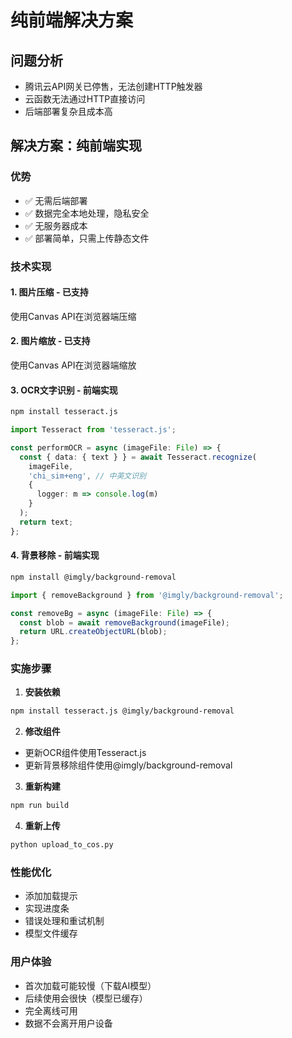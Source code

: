 # 纯前端解决方案

## 问题分析
- 腾讯云API网关已停售，无法创建HTTP触发器
- 云函数无法通过HTTP直接访问
- 后端部署复杂且成本高

## 解决方案：纯前端实现

### 优势
- ✅ 无需后端部署
- ✅ 数据完全本地处理，隐私安全
- ✅ 无服务器成本
- ✅ 部署简单，只需上传静态文件

### 技术实现

#### 1. 图片压缩 - 已支持
使用Canvas API在浏览器端压缩

#### 2. 图片缩放 - 已支持
使用Canvas API在浏览器端缩放

#### 3. OCR文字识别 - 前端实现
```bash
npm install tesseract.js
```

```typescript
import Tesseract from 'tesseract.js';

const performOCR = async (imageFile: File) => {
  const { data: { text } } = await Tesseract.recognize(
    imageFile,
    'chi_sim+eng', // 中英文识别
    {
      logger: m => console.log(m)
    }
  );
  return text;
};
```

#### 4. 背景移除 - 前端实现
```bash
npm install @imgly/background-removal
```

```typescript
import { removeBackground } from '@imgly/background-removal';

const removeBg = async (imageFile: File) => {
  const blob = await removeBackground(imageFile);
  return URL.createObjectURL(blob);
};
```

### 实施步骤

1. **安装依赖**
```bash
npm install tesseract.js @imgly/background-removal
```

2. **修改组件**
- 更新OCR组件使用Tesseract.js
- 更新背景移除组件使用@imgly/background-removal

3. **重新构建**
```bash
npm run build
```

4. **重新上传**
```bash
python upload_to_cos.py
```

### 性能优化
- 添加加载提示
- 实现进度条
- 错误处理和重试机制
- 模型文件缓存

### 用户体验
- 首次加载可能较慢（下载AI模型）
- 后续使用会很快（模型已缓存）
- 完全离线可用
- 数据不会离开用户设备


